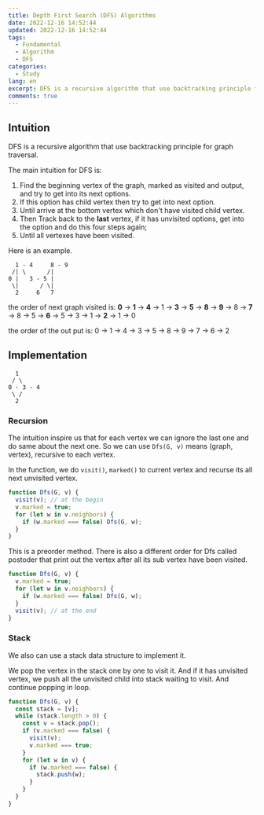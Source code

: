 ```yaml
---
title: Depth First Search (DFS) Algorithms
date: 2022-12-16 14:52:44
updated: 2022-12-16 14:52:44
tags:
  - Fundamental
  - Algorithm
  - DFS
categories:
  - Study
lang: en
excerpt: DFS is a recursive algorithm that use backtracking principle for graph traversal. This is an article to introduce its intuition and implementation
comments: true
---
```


## Intuition

DFS is a recursive algorithm that use backtracking principle for graph traversal.

The main intuition for DFS is:

1. Find the beginning vertex of the graph, marked as visited and output, and try to get into its next options.
2. If this option has child vertex then try to get into next option.
3. Until arrive at the bottom vertex which don't have visited child vertex.
4. Then Track back to the **last** vertex, if it has unvisited options, get into the option and do this four steps again;
5. Until all vertexes have been visited.

Here is an example.

```text
  1 - 4     8 - 9
 /| \      /|
0 |   3 - 5 |
 \|      / \|
  2     6   7
```

the order of next graph visited is:
**0** -> **1** -> **4** -> 1 -> **3** -> **5** -> **8** -> **9** -> 8 -> **7** -> 8 -> 5 -> **6** -> 5 -> 3 -> 1 -> **2** -> 1 -> 0

the order of the out put is: 0 -> 1 -> 4 -> 3 -> 5 -> 8 -> 9 -> 7 -> 6 -> 2

## Implementation

```text
  1
 / \
0 - 3 - 4
 \ /
  2
```

### Recursion

The intuition inspire us that for each vertex we can ignore the last one and do same about the next one. So we can use `Dfs(G, v)` means (graph, vertex), recursive to each vertex.

In the function, we do `visit()`, `marked()` to current vertex and recurse its all next unvisited vertex.

```js
function Dfs(G, v) {
  visit(v); // at the begin
  v.marked = true;
  for (let w in v.neighbors) {
    if (w.marked === false) Dfs(G, w);
  }
}
```

This is a preorder method. There is also a different order for Dfs called postoder that print out the vertex after all its sub vertex have been visited.

```js
function Dfs(G, v) {
  v.marked = true;
  for (let w in v.neighbors) {
    if (w.marked === false) Dfs(G, w);
  }
  visit(v); // at the end
}
```

### Stack

We also can use a stack data structure to implement it.

We pop the vertex in the stack one by one to visit it. And if it has unvisited vertex, we push all the unvisited child into stack waiting to visit. And continue popping in loop.

```js
function Dfs(G, v) {
  const stack = [v];
  while (stack.length > 0) {
    const v = stack.pop();
    if (v.marked === false) {
      visit(v);
      v.marked === true;
    }
    for (let w in v) {
      if (w.marked === false) {
        stack.push(w);
      }
    }
  }
}
```
